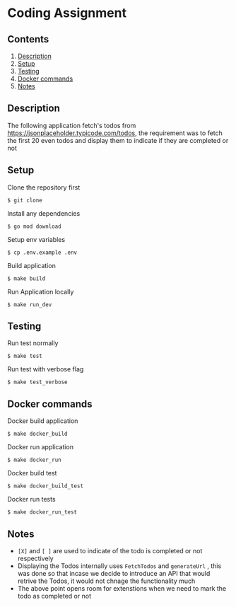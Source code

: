 # Coding Assignment

## Contents
1. [Description](#Description)
2. [Setup](#Setup)
3. [Testing](#Testing)
4. [Docker commands](#Docker-commands)
5. [Notes](#Notes)

## Description
The following application fetch's todos from https://jsonplaceholder.typicode.com/todos, the requirement was to fetch the first 20 even todos and display them to indicate if they are completed or not

## Setup

Clone the repository first
```
$ git clone 
```

Install any dependencies
```
$ go mod download
```

Setup env variables
```
$ cp .env.example .env
```

Build application
```
$ make build
```

Run Application locally
```
$ make run_dev
``` 

## Testing
Run test normally
```
$ make test
```
Run test with verbose flag
```
$ make test_verbose
```

## Docker commands
Docker build application
```
$ make docker_build
```

Docker run application
```
$ make docker_run
```

Docker build test
```
$ make docker_build_test
```

Docker run tests
```
$ make docker_run_test
```

## Notes
- `[X]` and `[ ]` are used to indicate of the todo is completed or not respectively
- Displaying the Todos internally uses `FetchTodos` and `generateUrl` , this was done so that incase we decide to introduce an API that would retrive the Todos, it would not chnage the functionality much
- The above point opens room for extenstions when we need to mark the todo as completed or not

